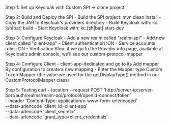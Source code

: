 Step 1: Set up Keycloak with Custom SPI => clone project


Step 2: Build and Deploy the SPI
	- Build the SPI project: mvn clean install
	- Copy the JAR to Keycloak's providers directory
	- Build Keycloak with: kc.[sh|bat] build
	- Start Keycloak with: kc.[sh|bat] start-dev

 
Step 3: Configure Keycloak
	- Add a new realm called "realm-api"
	- Add new client called "client-app"
	- Client authentication :ON
	- Service accounts roles: ON
	- Verification Step: if we go to the Provider info page, available at Keycloak’s admin console, we’ll see our custom-protocol-mapper

 
Step 4: Configure Client
	- client-app-dedicated and go to its Add mapper By configuration to create a new mapping
	- Enter the Mapper type Custom Token Mapper (the value we used for the getDisplayType() method in our CustomProtocolMapper class)

 
Step 5: Testing
curl --location --request POST 'http://server-ip:server-port/auth/realms/realm-api/protocol/openid-connect/token' \
--header 'Content-Type: application/x-www-form-urlencoded' \
--data-urlencode 'client_id=client-app' \
--data-urlencode 'client_secret=<client-secret>' \
--data-urlencode 'grant_type=client_credentials'
